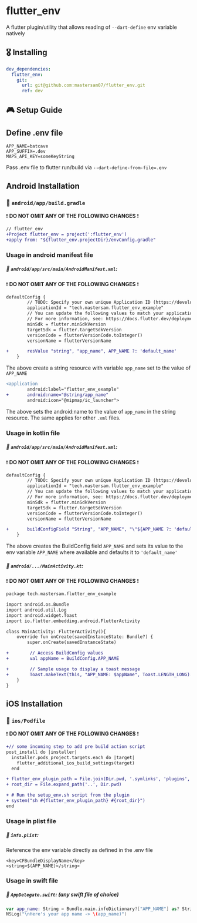 # flutter_env

A flutter plugin/utility that allows reading of `--dart-define` env variable natively

## 🎖 Installing

```yaml
dev_dependencies:
  flutter_env:
    git:
      url: git@github.com:mastersam07/flutter_env.git
      ref: dev
```

## 🎮 Setup Guide

## Define .env file

```.env
APP_NAME=batcave
APP_SUFFIX=.dev
MAPS_API_KEY=someKeyString
```

Pass .env file to flutter run/build via `--dart-define-from-file=.env`

## Android Installation

### :open_file_folder: `android/app/build.gradle`

:exclamation: __DO NOT OMIT ANY OF THE FOLLOWING CHANGES__ :exclamation:


```diff
// flutter_env
+Project flutter_env = project(':flutter_env')
+apply from: "${flutter_env.projectDir}/envConfig.gradle"
```

### Usage in android manifest file

##### :open_file_folder: `android/app/src/main/AndroidManifest.xml`:

:exclamation: __DO NOT OMIT ANY OF THE FOLLOWING CHANGES__ :exclamation:

```diff
defaultConfig {
        // TODO: Specify your own unique Application ID (https://developer.android.com/studio/build/application-id.html).
        applicationId = "tech.mastersam.flutter_env_example"
        // You can update the following values to match your application needs.
        // For more information, see: https://docs.flutter.dev/deployment/android#reviewing-the-gradle-build-configuration.
        minSdk = flutter.minSdkVersion
        targetSdk = flutter.targetSdkVersion
        versionCode = flutterVersionCode.toInteger()
        versionName = flutterVersionName

+       resValue "string", "app_name", APP_NAME ?: 'default_name'
    }
```

The above create a string resource with variable `app_name` set to the value of `APP_NAME`

```diff
<application
        android:label="flutter_env_example"
+       android:name="@string/app_name"
        android:icon="@mipmap/ic_launcher">
```

The above sets the android:name to the value of `app_name` in the string resource. The same applies for other `.xml` files.


### Usage in kotlin file

##### :open_file_folder: `android/app/src/main/AndroidManifest.xml`:

:exclamation: __DO NOT OMIT ANY OF THE FOLLOWING CHANGES__ :exclamation:

```diff
defaultConfig {
        // TODO: Specify your own unique Application ID (https://developer.android.com/studio/build/application-id.html).
        applicationId = "tech.mastersam.flutter_env_example"
        // You can update the following values to match your application needs.
        // For more information, see: https://docs.flutter.dev/deployment/android#reviewing-the-gradle-build-configuration.
        minSdk = flutter.minSdkVersion
        targetSdk = flutter.targetSdkVersion
        versionCode = flutterVersionCode.toInteger()
        versionName = flutterVersionName

+       buildConfigField "String", "APP_NAME", "\"${APP_NAME ?: 'default_name'}\""
    }
```

The above creates the BuildConfig field `APP_NAME` and sets its value to the env variable `APP_NAME` where available and defaults it to `'default_name'`

##### :open_file_folder: `android/.../MainActivity.kt`:

:exclamation: __DO NOT OMIT ANY OF THE FOLLOWING CHANGES__ :exclamation:

```diff
package tech.mastersam.flutter_env_example

import android.os.Bundle
import android.util.Log
import android.widget.Toast
import io.flutter.embedding.android.FlutterActivity

class MainActivity: FlutterActivity(){
    override fun onCreate(savedInstanceState: Bundle?) {
        super.onCreate(savedInstanceState)

+        // Access BuildConfig values
+        val appName = BuildConfig.APP_NAME

+        // Sample usage to display a toast message
+        Toast.makeText(this, "APP_NAME: $appName", Toast.LENGTH_LONG).show()
    }
}

```

## iOS Installation

### :open_file_folder: `ios/Podfile`

:exclamation: __DO NOT OMIT ANY OF THE FOLLOWING CHANGES__ :exclamation:


```diff
+// some incoming step to add pre build action script
post_install do |installer|
  installer.pods_project.targets.each do |target|
    flutter_additional_ios_build_settings(target)
  end

+ flutter_env_plugin_path = File.join(Dir.pwd, '.symlinks', 'plugins', 'flutter_env', 'ios', 'setup_env.sh')
+ root_dir = File.expand_path('..', Dir.pwd)

+ # Run the setup_env.sh script from the plugin
+ system("sh #{flutter_env_plugin_path} #{root_dir}")
end
```

### Usage in plist file

##### :open_file_folder: `info.plist`:

Reference the env variable directly as defined in the .env file

```plist
<key>CFBundleDisplayName</key>
<string>$(APP_NAME)</string>
```

### Usage in swift file

##### :open_file_folder: `AppDelegate.swift`: (any swift file of choice)

```swift
var app_name: String = Bundle.main.infoDictionary?["APP_NAME"] as? String ?? ""
NSLog("\nHere's your app name -> \(app_name)")
```